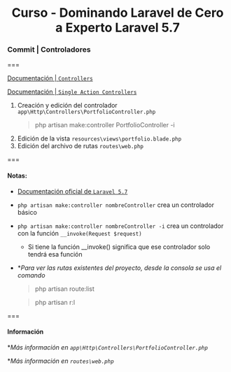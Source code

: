 
<!-- title -->
<h1 align="center">Curso - Dominando Laravel de Cero a Experto Laravel 5.7</h1>
<!-- end title -->

<!-- commit name -->
### Commit | __Controladores__
<!-- end commit name -->
===
<!-- official documentation -->
[Documentación | `Controllers`](https://laravel.com/docs/5.7/controllers)

[Documentación | `Single Action Controllers`](https://laravel.com/docs/5.7/controllers#single-action-controllers)
<!-- end official documentation -->

<!-- commit instructions -->
1. Creación y edición del controlador `app\Http\Controllers\PortfolioController.php`
    > php artisan make:controller PortfolioController -i
2. Edición de la vista `resources\views\portfolio.blade.php`
3. Edición del archivo de rutas `routes\web.php`
<!-- end commit instructions -->
===
<!-- notes -->
#### Notas:
  - [Documentación oficial de `Laravel 5.7`](https://laravel.com/docs/5.7)
  - `php artisan make:controller nombreController` crea un controlador básico
  - `php artisan make:controller nombreController -i` crea un controlador con la función `__invoke(Request $request)`
      - Si tiene la función __invoke() significa que ese controlador solo tendrá esa función 
  - **Para ver las rutas existentes del proyecto, desde la consola se usa el comando*
      > php artisan route:list

      > php artisan r:l
<!-- end notes -->
===
<!-- information -->
#### Información
**Más información en `app\Http\Controllers\PortfolioController.php`*

**Más información en `routes\web.php`*
<!-- end information -->